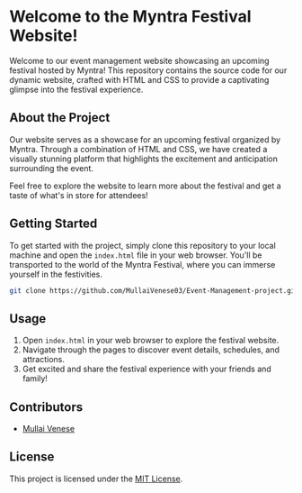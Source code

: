# Welcome to the Myntra Festival Website!

Welcome to our event management website showcasing an upcoming festival hosted by Myntra! This repository contains the source code for our dynamic website, crafted with HTML and CSS to provide a captivating glimpse into the festival experience.

## About the Project

Our website serves as a showcase for an upcoming festival organized by Myntra. Through a combination of HTML and CSS, we have created a visually stunning platform that highlights the excitement and anticipation surrounding the event.

Feel free to explore the website to learn more about the festival and get a taste of what's in store for attendees!

## Getting Started

To get started with the project, simply clone this repository to your local machine and open the `index.html` file in your web browser. You'll be transported to the world of the Myntra Festival, where you can immerse yourself in the festivities.

```bash
git clone https://github.com/MullaiVenese03/Event-Management-project.git
```

## Usage

1. Open `index.html` in your web browser to explore the festival website.
2. Navigate through the pages to discover event details, schedules, and attractions.
3. Get excited and share the festival experience with your friends and family!

## Contributors

- [Mullai Venese](https://github.com/MullaiVenese03/)

## License

This project is licensed under the [MIT License](LICENSE).
